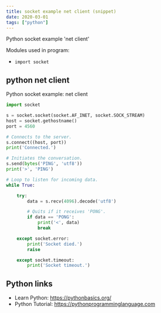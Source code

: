 ```yaml
---
title: socket example net client (snippet)
date: 2020-03-01
tags: ["python"]
---
```

Python socket example 'net client'


Modules used in program: 
* `import socket`

## python net client

Python socket example: net client

```python
import socket

s = socket.socket(socket.AF_INET, socket.SOCK_STREAM)
host = socket.gethostname()
port = 4560

# Connects to the server.
s.connect((host, port))
print('Connected.')

# Initiates the conversation.
s.send(bytes('PING', 'utf8'))
print('>', 'PING')

# Loop to listen for incoming data.
while True:

	try:
		data = s.recv(4096).decode('utf8')

		# Quits if it receives 'PONG'.
		if data == 'PONG':
			print('<', data)
			break

	except socket.error:
		print('Socket died.')
		raise

	except socket.timeout:
		print('Socket timeout.')

```

## Python links

- Learn Python: https://pythonbasics.org/
- Python Tutorial: https://pythonprogramminglanguage.com
